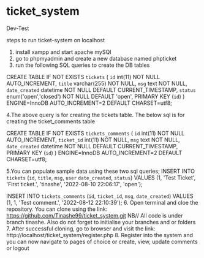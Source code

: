 # ticket_system
Dev-Test

steps to run ticket-system on localhost
1. install xampp and start apache mySQl
2. go to phpmyadmin and create a new database named phpticket
3. run the following SQL queries to create the DB tables

  CREATE TABLE IF NOT EXISTS `tickets` (
	`id` int(11) NOT NULL AUTO_INCREMENT,
	`title` varchar(255) NOT NULL,
	`msg` text NOT NULL,
	`date_created` datetime NOT NULL DEFAULT CURRENT_TIMESTAMP,
	`status` enum('open','closed') NOT NULL DEFAULT 'open',
	PRIMARY KEY (`id`)
) ENGINE=InnoDB AUTO_INCREMENT=2 DEFAULT CHARSET=utf8;

4.The above query is for creating the tickets table. The below sql is for creating the ticket_comments table

CREATE TABLE IF NOT EXISTS `tickets_comments` (
	`id` int(11) NOT NULL AUTO_INCREMENT,
	`ticket_id` int(11) NOT NULL,
	`msg` text NOT NULL,
	`date_created` datetime NOT NULL DEFAULT CURRENT_TIMESTAMP,
	PRIMARY KEY (`id`)
) ENGINE=InnoDB AUTO_INCREMENT=2 DEFAULT CHARSET=utf8;

5.You can populate sample data using these two sql queries;
  INSERT INTO `tickets` (`id`, `title`, `msg`, `user` `date_created`, `status`) VALUES (1, 'Test Ticket', 'First ticket.', 'tinashe', '2022-08-10 22:06:17', 'open');
  
  INSERT INTO `tickets_comments` (`id`, `ticket_id`, `msg`, `date_created`) VALUES (1, 1, 'Test comment.', '2022-08-12 22:10:39');
6. Open terminal and cloe the repository. You can clone using the link: https://github.com/Tinashe99/ticket_system.git
NB// All code is under branch tinashe. Also do not forget to initialise your branches and or folders
7. After successful cloning, go to browser and visit the link: http://localhost/ticket_system/register.php
8. Register into the system and you can now navigate to pages of choice or create, view, update comments or logout
